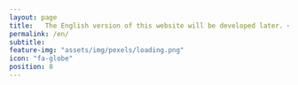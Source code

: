```yaml
---
layout: page
title:   The English version of this website will be developed later. <br> Thank you very much for the patience
permalink: /en/
subtitle:
feature-img: "assets/img/pexels/loading.png"
icon: "fa-globe"
position: 8
---
```

